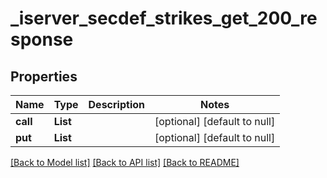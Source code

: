 # _iserver_secdef_strikes_get_200_response
## Properties

| Name | Type | Description | Notes |
|------------ | ------------- | ------------- | -------------|
| **call** | **List** |  | [optional] [default to null] |
| **put** | **List** |  | [optional] [default to null] |

[[Back to Model list]](../README.md#documentation-for-models) [[Back to API list]](../README.md#documentation-for-api-endpoints) [[Back to README]](../README.md)


